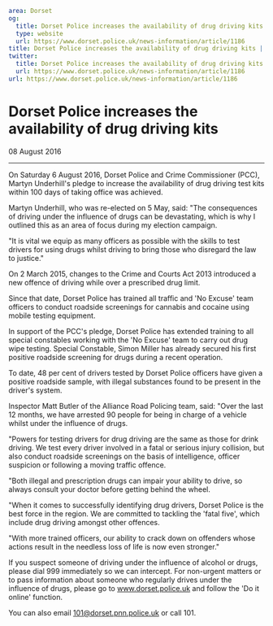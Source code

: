 ```yaml
area: Dorset
og:
  title: Dorset Police increases the availability of drug driving kits
  type: website
  url: https://www.dorset.police.uk/news-information/article/1186
title: Dorset Police increases the availability of drug driving kits |
twitter:
  title: Dorset Police increases the availability of drug driving kits
  url: https://www.dorset.police.uk/news-information/article/1186
url: https://www.dorset.police.uk/news-information/article/1186
```

# Dorset Police increases the availability of drug driving kits

08 August 2016

* * *

On Saturday 6 August 2016, Dorset Police and Crime Commissioner (PCC), Martyn Underhill's pledge to increase the availability of drug driving test kits within 100 days of taking office was achieved.

Martyn Underhill, who was re-elected on 5 May, said: "The consequences of driving under the influence of drugs can be devastating, which is why I outlined this as an area of focus during my election campaign.

"It is vital we equip as many officers as possible with the skills to test drivers for using drugs whilst driving to bring those who disregard the law to justice."

On 2 March 2015, changes to the Crime and Courts Act 2013 introduced a new offence of driving while over a prescribed drug limit.

Since that date, Dorset Police has trained all traffic and 'No Excuse' team officers to conduct roadside screenings for cannabis and cocaine using mobile testing equipment.

In support of the PCC's pledge, Dorset Police has extended training to all special constables working with the 'No Excuse' team to carry out drug wipe testing. Special Constable, Simon Miller has already secured his first positive roadside screening for drugs during a recent operation.

To date, 48 per cent of drivers tested by Dorset Police officers have given a positive roadside sample, with illegal substances found to be present in the driver's system.

Inspector Matt Butler of the Alliance Road Policing team, said: "Over the last 12 months, we have arrested 90 people for being in charge of a vehicle whilst under the influence of drugs.

"Powers for testing drivers for drug driving are the same as those for drink driving. We test every driver involved in a fatal or serious injury collision, but also conduct roadside screenings on the basis of intelligence, officer suspicion or following a moving traffic offence.

"Both illegal and prescription drugs can impair your ability to drive, so always consult your doctor before getting behind the wheel.

"When it comes to successfully identifying drug drivers, Dorset Police is the best force in the region. We are committed to tackling the 'fatal five', which include drug driving amongst other offences.

"With more trained officers, our ability to crack down on offenders whose actions result in the needless loss of life is now even stronger."

If you suspect someone of driving under the influence of alcohol or drugs, please dial 999 immediately so we can intercept.
For non-urgent matters or to pass information about someone who regularly drives under the influence of drugs, please go to www.dorset.police.uk and follow the 'Do it online' function.

You can also email 101@dorset.pnn.police.uk or call 101.
